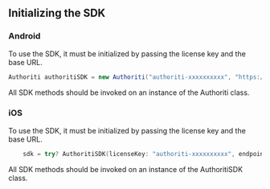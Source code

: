 ## Initializing the SDK

### Android

To use the SDK, it must be initialized by passing the license key and the base URL.

```java
Authoriti authoritiSDK = new Authoriti("authoriti-xxxxxxxxxx", "https://api.authoriti.net")
```

All SDK methods should be invoked on an instance of the Authoriti class.

### iOS

To use the SDK, it must be initialized by passing the license key and the base URL.

```Swift
    sdk = try? AuthoritiSDK(licenseKey: "authoriti-xxxxxxxxxx", endpoint: "https://api.authoriti.net")
```

All SDK methods should be invoked on an instance of the AuthoritiSDK class.
